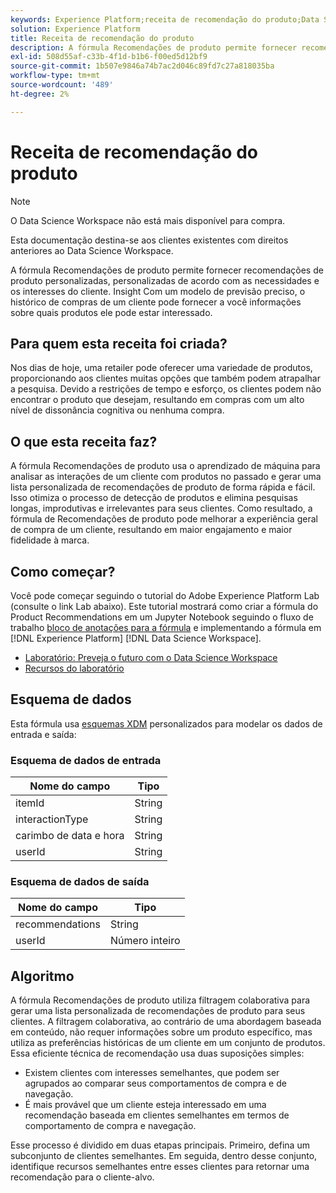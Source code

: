 ```yaml
---
keywords: Experience Platform;receita de recomendação do produto;Data Science Workspace;tópicos populares;receitas;pré-criar fórmula
solution: Experience Platform
title: Receita de recomendação do produto
description: A fórmula Recomendações de produto permite fornecer recomendações de produto personalizadas, personalizadas de acordo com as necessidades e os interesses do cliente. Insight Com um modelo de previsão preciso, o histórico de compras de um cliente pode fornecer a você informações sobre quais produtos ele pode estar interessado.
exl-id: 508d55af-c33b-4f1d-b1b6-f00ed5d12bf9
source-git-commit: 1b507e9846a74b7ac2d046c89fd7c27a818035ba
workflow-type: tm+mt
source-wordcount: '489'
ht-degree: 2%

---
```


# Receita de recomendação do produto

>[!NOTE]
>
>O Data Science Workspace não está mais disponível para compra.
>
>Esta documentação destina-se aos clientes existentes com direitos anteriores ao Data Science Workspace.

A fórmula Recomendações de produto permite fornecer recomendações de produto personalizadas, personalizadas de acordo com as necessidades e os interesses do cliente. Insight Com um modelo de previsão preciso, o histórico de compras de um cliente pode fornecer a você informações sobre quais produtos ele pode estar interessado.

## Para quem esta receita foi criada?

Nos dias de hoje, uma retailer pode oferecer uma variedade de produtos, proporcionando aos clientes muitas opções que também podem atrapalhar a pesquisa. Devido a restrições de tempo e esforço, os clientes podem não encontrar o produto que desejam, resultando em compras com um alto nível de dissonância cognitiva ou nenhuma compra.

## O que esta receita faz?

A fórmula Recomendações de produto usa o aprendizado de máquina para analisar as interações de um cliente com produtos no passado e gerar uma lista personalizada de recomendações de produto de forma rápida e fácil. Isso otimiza o processo de detecção de produtos e elimina pesquisas longas, improdutivas e irrelevantes para seus clientes. Como resultado, a fórmula de Recomendações de produto pode melhorar a experiência geral de compra de um cliente, resultando em maior engajamento e maior fidelidade à marca.

## Como começar?

Você pode começar seguindo o tutorial do Adobe Experience Platform Lab (consulte o link Lab abaixo). Este tutorial mostrará como criar a fórmula do Product Recommendations em um Jupyter Notebook seguindo o fluxo de trabalho [bloco de anotações para a fórmula](../jupyterlab/create-a-model.md) e implementando a fórmula em [!DNL Experience Platform] [!DNL Data Science Workspace].

* [Laboratório: Preveja o futuro com o Data Science Workspace](https://expleague.azureedge.net/labs/L777/index.html)
* [Recursos do laboratório](https://github.com/adobe/experience-platform-dsw-reference/tree/master/Summit/2019/resources)

## Esquema de dados

Esta fórmula usa [esquemas XDM](../../xdm/schema/field-dictionary.md) personalizados para modelar os dados de entrada e saída:

### Esquema de dados de entrada

| Nome do campo | Tipo |
| --- | --- |
| itemId | String |
| interactionType | String |
| carimbo de data e hora | String |
| userId | String |

### Esquema de dados de saída

| Nome do campo | Tipo |
| --- | --- |
| recommendations | String |
| userId | Número inteiro |

## Algoritmo

A fórmula Recomendações de produto utiliza filtragem colaborativa para gerar uma lista personalizada de recomendações de produto para seus clientes. A filtragem colaborativa, ao contrário de uma abordagem baseada em conteúdo, não requer informações sobre um produto específico, mas utiliza as preferências históricas de um cliente em um conjunto de produtos. Essa eficiente técnica de recomendação usa duas suposições simples:

* Existem clientes com interesses semelhantes, que podem ser agrupados ao comparar seus comportamentos de compra e de navegação.
* É mais provável que um cliente esteja interessado em uma recomendação baseada em clientes semelhantes em termos de comportamento de compra e navegação.

Esse processo é dividido em duas etapas principais. Primeiro, defina um subconjunto de clientes semelhantes. Em seguida, dentro desse conjunto, identifique recursos semelhantes entre esses clientes para retornar uma recomendação para o cliente-alvo.
